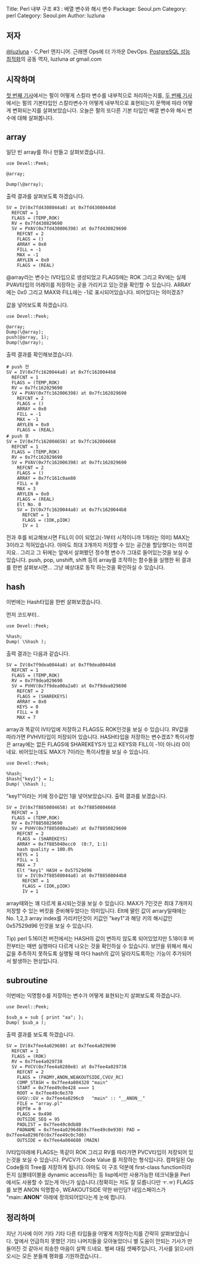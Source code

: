 Title:    Perl 내부 구조 #3 : 배열 변수와 해시 변수
Package:  Seoul.pm
Category: perl
Category: Seoul.pm
Author:   luzluna


저자
-----

[@luzluna][twitter-luzluna] - C,Perl 엔지니어. 근래엔 Ops에 더 가까운 DevOps.
[PostgreSQL 성능 최적화][yes24-14061821]의 공동 역자, luzluna _at_ gmail.com


시작하며
--------

[첫 번째 기사][advent-2014-12-08]에서는 펄이 어떻게 스칼라 변수를 내부적으로 처리하는지를,
[두 번째 기사][advent-2014-12-09]에서는 펄의 기본타입인 스칼라변수가 어떻게 내부적으로
표현되는지 문맥에 따라 어떻게 변화되는지를 살펴보았습니다.
오늘은 펄의 또다른 기본 타입인 배열 변수와 해시 변수에 대해 살펴봅니다.


array
-----

일단 빈 array를 하나 만들고 살펴보겠습니다.

	use Devel::Peek;
         
	@array;
         
	Dump(\@array);

출력 결과를 살펴보도록 하겠습니다.

	SV = IV(0x7fd4308044a8) at 0x7fd4308044b8
	  REFCNT = 1
	  FLAGS = (TEMP,ROK)
	  RV = 0x7fd430829690
	  SV = PVAV(0x7fd430806398) at 0x7fd430829690
	    REFCNT = 2
	    FLAGS = ()
	    ARRAY = 0x0
	    FILL = -1
	    MAX = -1
	    ARYLEN = 0x0
	    FLAGS = (REAL)

@array라는 변수는 IV타입으로 생성되었고 FLAGS에는 ROK 그리고 RV에는
실제 PVAV타입의 어레이를 저장하는 곳을 가리키고 있는것을 확인할 수 있습니다.
ARRAY에는 0x0 그리고 MAX와 FILL에는 -1로 표시되어있습니다.
비어있다는 의미겠죠?

값을 넣어보도록 하겠습니다.

	use Devel::Peek;
         
	@array;
	Dump(\@array);
	push(@array, 1);
	Dump(\@array);

출력 결과를 확인해보겠습니다.

	# push 전
	SV = IV(0x7fc1620044a8) at 0x7fc1620044b8
	  REFCNT = 1
	  FLAGS = (TEMP,ROK)
	  RV = 0x7fc162029690
	  SV = PVAV(0x7fc162006398) at 0x7fc162029690
	    REFCNT = 2
	    FLAGS = ()
	    ARRAY = 0x0
	    FILL = -1
	    MAX = -1
	    ARYLEN = 0x0
	    FLAGS = (REAL)
	# push 후
	SV = IV(0x7fc162004658) at 0x7fc162004668
	  REFCNT = 1
	  FLAGS = (TEMP,ROK)
	  RV = 0x7fc162029690
	  SV = PVAV(0x7fc162006398) at 0x7fc162029690
	    REFCNT = 2
	    FLAGS = ()
	    ARRAY = 0x7fc161c0ae80
	    FILL = 0
	    MAX = 3
	    ARYLEN = 0x0
	    FLAGS = (REAL)
	    Elt No. 0
	    SV = IV(0x7fc1620044a8) at 0x7fc1620044b8
	      REFCNT = 1
	      FLAGS = (IOK,pIOK)
	      IV = 1

전과 후를 비교해보시면 FILL이 0이 되었고(-1부터 시작이니까 1개라는 의미) MAX는 3이라고 적혀있습니다.
아마도 최대 3개까지 저장할 수 있는 공간을 할당했다는 의미겠지요..
그리고 그 뒤에는 앞에서 살펴봤던 정수형 변수가 그대로 들어있는것을 보실 수 있습니다.
push, pop, unshift, shift 등의 array를 조작하는 함수들을 실행한 뒤
결과를 한번 살펴보시면... 그냥 예상대로 동작 하는것을 확인하실 수 있습니다.

hash
----

이번에는 Hash타입을 한번 살펴보겠습니다. 

먼저 코드부터..

	use Devel::Peek;
         
	%hash;
	Dump( \%hash );

출력 결과는 다음과 같습니다.

	SV = IV(0x7f9dea0044a8) at 0x7f9dea0044b8
	  REFCNT = 1
	  FLAGS = (TEMP,ROK)
	  RV = 0x7f9dea029690
	  SV = PVHV(0x7f9dea00a2a0) at 0x7f9dea029690
	    REFCNT = 2
	    FLAGS = (SHAREKEYS)
	    ARRAY = 0x0
	    KEYS = 0
	    FILL = 0
	    MAX = 7

array과 똑같이 IV타입에 저장하고 FLAGS도 ROK인것을 보실 수 있습니다.
RV값을 따라가면 PVHV타입이 저장되어 있습니다. HASH타입을 저장하는 변수겠죠?
특이사항은 array에는 없든 FLAGS에 SHAREKEYS가 있고 KEYS와 FILL이 -1이 아니라 0이네요.
비어있는데도 MAX가 7이라는 특이사항을 보실 수 있습니다.

	use Devel::Peek;
         
	%hash;
	$hash{"key1"} = 1;
	Dump( \%hash );

"key1"이라는 키에 정수값인 1을 넣어보았습니다.
출력 결과를 보겠습니다.

	SV = IV(0x7f8850804658) at 0x7f8850804668
	  REFCNT = 1
	  FLAGS = (TEMP,ROK)
	  RV = 0x7f8850829690
	  SV = PVHV(0x7f885080a2a0) at 0x7f8850829690
	    REFCNT = 2
	    FLAGS = (SHAREKEYS)
	    ARRAY = 0x7f885040ecc0  (0:7, 1:1)
	    hash quality = 100.0%
	    KEYS = 1
	    FILL = 1
	    MAX = 7
	    Elt "key1" HASH = 0x57529d96
	    SV = IV(0x7f88508044a8) at 0x7f88508044b8
	      REFCNT = 1
	      FLAGS = (IOK,pIOK)
	      IV = 1

array때와는 꽤 다르게 표시되는것을 보실 수 있습니다.
MAX가 7인것은 최대 7개까지 저장할 수 있는 버킷을 준비해두었다는 의미입니다.
Elt에 딸린 값이 arrary일때에는 No. 1,2,3 array index를 가리키던것이
키값인 "key1"과 해당 키의 해시값인 0x57529d96 인것을 보실 수 있습니다.

Tip) perl 5.16이전 버전에서는 HASH의 값이 변하지 않도록 되어있었지만
5.18이후 버전부터는 매번 실행마다 다르게 나오는 것을 확인하실 수 있습니다.
보안을 위해서 해시 값을 추측하지 못하도록 실행될 때 마다
hash의 값이 달라지도록하는 기능이 추가되어서 발생하는 현상입니다.

subroutine
-----------

이번에는 익명함수를 저장하는 변수가 어떻게 표현되는지 살펴보도록 하겠습니다.

	use Devel::Peek;
         
	$sub_a = sub { print "aa"; };
	Dump( $sub_a );

출력 결과를 보도록 하겠습니다.

	SV = IV(0x7fee4a029680) at 0x7fee4a029690
	  REFCNT = 1
	  FLAGS = (ROK)
	  RV = 0x7fee4a029738
	  SV = PVCV(0x7fee4a0280e8) at 0x7fee4a029738
	    REFCNT = 2
	    FLAGS = (PADMY,ANON,WEAKOUTSIDE,CVGV_RC)
	    COMP_STASH = 0x7fee4a004320	"main"
	    START = 0x7fee49c0e428 ===> 1
	    ROOT = 0x7fee49c0e370
	    GVGV::GV = 0x7fee4a0296c0	"main" :: "__ANON__"
	    FILE = "array.pl"
	    DEPTH = 0
	    FLAGS = 0x490
	    OUTSIDE_SEQ = 95
	    PADLIST = 0x7fee49c0db80
	    PADNAME = 0x7fee4a0296d8(0x7fee49c0e930) PAD = 0x7fee4a0296f0(0x7fee49c0c7d0)
	    OUTSIDE = 0x7fee4a004680 (MAIN)

IV타입아래에 FLAGS는 똑같이 ROK 그리고 RV를 따라가면 PVCV타입이 저장되어 있는것을 보실 수 있습니다.
PVCV가 Code Value 를 저장하는 형식입니다.
컴파일된 Op Code들의 Tree를 저장하게 됩니다.
아마도 이 구조 덕분에 first-class function이라든지 심볼테이블을
dynamic access하는 등 lisp에서만 사용가능한 테크닉들을 Perl에서도
사용할 수 있는게 아닌가 싶습니다.(정확히는 저도 잘 모릅니다만 ㅜ.ㅠ)
FLAGS를 보면 ANON 익명함수, WEAKOUTSIDE 약한 바인딩? 네임스페이스가
"main::__ANON__" 아래에 정의되어있다는게 눈에 띕니다.

정리하며
--------

지난 기사에 이어 기타 기타 다른 타입들을 어떻게 저장하는지를 간략히 살펴보았습니다.
앞에서 언급하지 못했던 기타 나머지들을 모아놓았더니
별 도움이 안되는 기사가 만들어진 것 같아서 죄송한 마음이 살짝 드네요.
벌써 대림 셋째주입니다, 기사를 읽으시러 오시는 모든 분들께 평화를 기원하겠습니다..


[advent-2014-12-08]:    http://advent.perl.kr/2014/2014-12-08.html
[advent-2014-12-09]:    http://advent.perl.kr/2014/2014-12-09.html
[twitter-luzluna]:      https://twitter.com/luzluna
[yes24-14061821]:       http://www.yes24.com/24/goods/14061821
